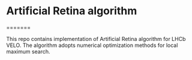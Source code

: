 # Artificial Retina algorithm
=======

This repo contains implementation of Artificial Retina algorithm for LHCb VELO.
The algorithm adopts numerical optimization methods for local maximum search.
